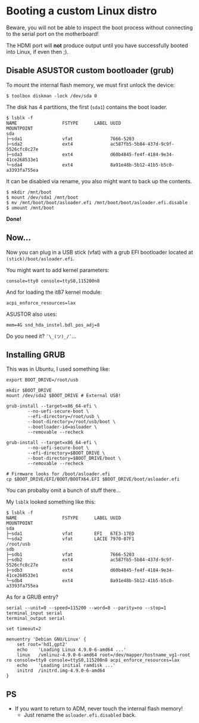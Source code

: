 # Booting a custom Linux distro

Beware, you will not be able to inspect the boot process without connecting to the serial port on the motherboard!

The HDMI port will **not** produce output until you have successfully booted into Linux, if even then ;).

## Disable ASUSTOR custom bootloader (grub)

To mount the internal flash memory, we must first unlock the device:

```console
$ toolbox diskman -lock /dev/sda 0
```

The disk has 4 partitions, the first (`sda1`) contains the boot loader.

```console
$ lsblk -f
NAME                 FSTYPE      LABEL UUID                                   MOUNTPOINT
sda
├─sda1               vfat              7666-5203
├─sda2               ext4              ac587fb5-5b84-437d-9c9f-5526cfc8c27e
├─sda3               ext4              d60b4845-fe4f-4184-9e34-41ce268533e1
└─sda4               ext4              8a91e48b-5b12-41b5-b5c0-a3393fa755ea
```

It can be disabled via rename, you also might want to back up the contents.

```console
$ mkdir /mnt/boot
$ mount /dev/sda1 /mnt/boot
$ mv /mnt/boot/boot/asloader.efi /mnt/boot/boot/asloader.efi.disable
$ umount /mnt/boot
```

**Done!**

## Now...

Now you can plug in a USB stick (vfat) with a grub EFI bootloader located at `(stick)/boot/asloader.efi`.

You might want to add kernel parameters:

```
console=tty0 console=ttyS0,115200n8
```

And for loading the it87 kernel module:

```
acpi_enforce_resources=lax
```

ASUSTOR also uses:

```
mem=4G snd_hda_instel.bdl_pos_adj=8
```

Do you need it? `¯\_(ツ)_/¯`...

## Installing GRUB

This was in Ubuntu, I used something like:

```shell
export BOOT_DRIVE=/root/usb

mkdir $BOOT_DRIVE
mount /dev/sda2 $BOOT_DRIVE # External USB!

grub-install --target=x86_64-efi \
        --no-uefi-secure-boot \
        --efi-directory=/root/usb \
        --boot-directory=/root/usb/boot \
        --bootloader-id=asloader \
        --removable --recheck

grub-install --target=x86_64-efi \
        --no-uefi-secure-boot \
        --efi-directory=$BOOT_DRIVE \
        --boot-directory=$BOOT_DRIVE/boot \
        --removable --recheck

# Firmware looks for /boot/asloader.efi
cp $BOOT_DRIVE/EFI/BOOT/BOOTX64.EFI $BOOT_DRIVE/boot/asloader.efi
```

You can probalby omit a bunch of stuff there...

My `lsblk` looked something like this:

```console
$ lsblk -f
NAME                 FSTYPE      LABEL UUID                                   MOUNTPOINT
sda
├─sda1               vfat        EFI   67E3-17ED
└─sda2               vfat        LACIE 7970-07F1                              /root/usb
sdb
├─sdb1               vfat              7666-5203
├─sdb2               ext4              ac587fb5-5b84-437d-9c9f-5526cfc8c27e
├─sdb3               ext4              d60b4845-fe4f-4184-9e34-41ce268533e1
└─sdb4               ext4              8a91e48b-5b12-41b5-b5c0-a3393fa755ea
```

As for a GRUB entry?

```
serial --unit=0 --speed=115200 --word=8 --parity=no --stop=1
terminal_input serial
terminal_output serial

set timeout=2

menuentry 'Debian GNU/Linux' {
	set root='hd1,gpt2'
	echo	'Loading Linux 4.9.0-6-amd64 ...'
	linux	/vmlinuz-4.9.0-6-amd64 root=/dev/mapper/hostname_vg1-root ro console=tty0 console=ttyS0,115200n8 acpi_enforce_resources=lax
	echo	'Loading initial ramdisk ...'
	initrd	/initrd.img-4.9.0-6-amd64
}
```

## PS

* If you want to return to ADM, never touch the internal flash memory!
  * Just rename the `asloader.efi.disabled` back.

